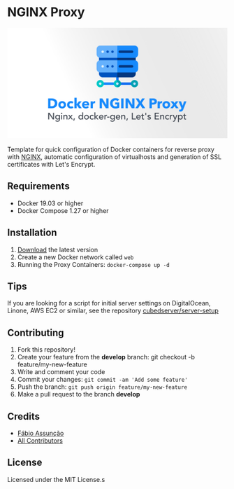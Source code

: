# NGINX Proxy

<div align="center">
  <img src="templates/screen.svg" loading="lazy" />
</div>

Template for quick configuration of Docker containers for reverse proxy with [NGINX](https://github.com/nginx/nginx), automatic configuration of virtualhosts and generation of SSL certificates with Let's Encrypt.

## Requirements

* Docker 19.03 or higher
* Docker Compose 1.27 or higher

## Installation

1. [Download](https://github.com/cubedserver/server-setup/tree/main/nginx-proxy) the latest version
2. Create a new Docker network called `web`
3. Running the Proxy Containers: `docker-compose up -d`

## Tips

If you are looking for a script for initial server settings on DigitalOcean, Linone, AWS EC2 or similar, see the repository [cubedserver/server-setup](https://github.com/cubedserver/server-setup)

## Contributing

1. Fork this repository!
2. Create your feature from the **develop** branch: git checkout -b feature/my-new-feature
3. Write and comment your code
4. Commit your changes: `git commit -am 'Add some feature'`
5. Push the branch: `git push origin feature/my-new-feature`
6. Make a pull request to the branch **develop**

## Credits

* [Fábio Assunção](https://github.com/fabioassuncao)
* [All Contributors](../../contributors)


## License

Licensed under the MIT License.s